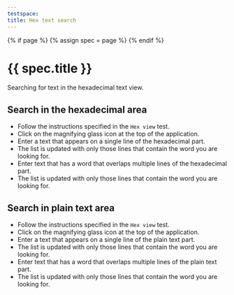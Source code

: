 ```yaml
---
testspace:
title: Hex text search
---
```


{% if page %} {% assign spec = page %} {% endif %}

# {{ spec.title }}
Searching for text in the hexadecimal text view.

## Search in the hexadecimal area
- Follow the instructions specified in the `Hex view` test.
- Click on the magnifying glass icon at the top of the application.
- Enter a text that appears on a single line of the hexadecimal part.
- The list is updated with only those lines that contain the word you are looking for.
- Enter text that has a word that overlaps multiple lines of the hexadecimal part.
- The list is updated with only those lines that contain the word you are looking for.

## Search in plain text area
- Follow the instructions specified in the `Hex view` test.
- Click on the magnifying glass icon at the top of the application.
- Enter a text that appears on a single line of the plain text part.
- The list is updated with only those lines that contain the word you are looking for.
- Enter text that has a word that overlaps multiple lines of the plain text part.
- The list is updated with only those lines that contain the word you are looking for.
